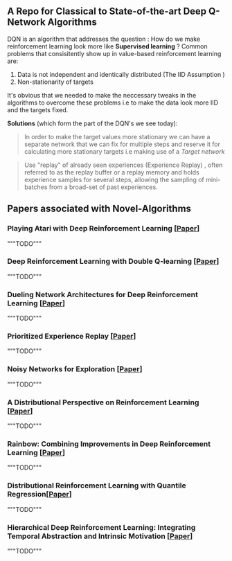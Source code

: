 ## A Repo for Classical to State-of-the-art Deep Q-Network Algorithms
DQN is an algorithm that addresses the question : How do we make reinforcement learning look more like **Supervised learning** ? Common problems that consisitently show up in value-based reinforcement learning are:  
1. Data is not independent and identically distributed (The IID Assumption )
2. Non-stationarity of targets 

It's obvious that we needed to make the neccessary tweaks in the algorithms to overcome these problems i.e to make the data look more IID and the targets fixed.

**Solutions** (which form the part of the DQN's we see today):
> In order to make the target values more stationary we can have a separate network that we can fix for multiple steps and reserve it for calculating more stationary targets i.e making use of a *Target network*

> Use "replay" of already seen experiences (Experience Replay) , often referred to as the replay buffer or a replay memory and holds experience samples for several steps, allowing the sampling of mini-batches from a broad-set of past experiences.

## Papers associated with Novel-Algorithms
### Playing Atari with Deep Reinforcement Learning [[Paper](https://www.cs.toronto.edu/~vmnih/docs/dqn.pdf)]
"""TODO"""
### Deep Reinforcement Learning with Double Q-learning [[Paper](https://arxiv.org/abs/1509.06461)]
"""TODO"""
### Dueling Network Architectures for Deep Reinforcement Learning [[Paper](https://arxiv.org/abs/1511.06581)]
"""TODO"""
### Prioritized Experience Replay [[Paper](https://arxiv.org/abs/1511.05952)]
"""TODO"""
### Noisy Networks for Exploration [[Paper](https://arxiv.org/abs/1706.10295)]
"""TODO"""
### A Distributional Perspective on Reinforcement Learning [[Paper](https://arxiv.org/pdf/1707.06887.pdf)]
"""TODO"""
### Rainbow: Combining Improvements in Deep Reinforcement Learning [[Paper](https://arxiv.org/abs/1710.02298)]
"""TODO"""
### Distributional Reinforcement Learning with Quantile Regression[[Paper](https://arxiv.org/pdf/1710.10044.pdf)]
"""TODO"""
### Hierarchical Deep Reinforcement Learning: Integrating Temporal Abstraction and Intrinsic Motivation [[Paper](https://arxiv.org/abs/1604.06057)]
"""TODO"""


